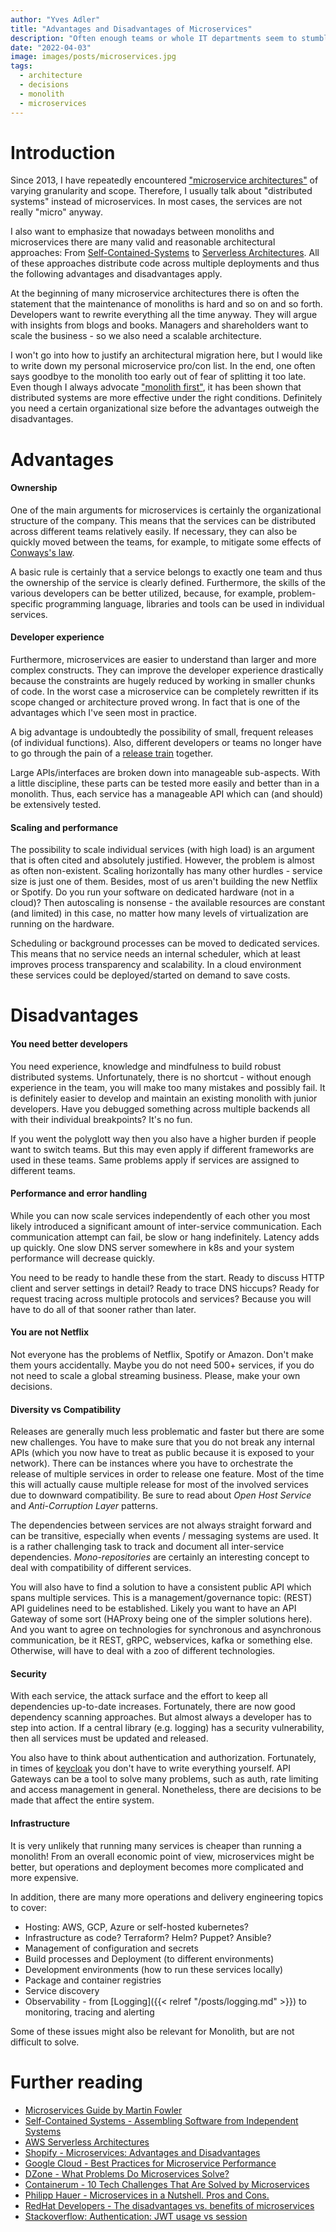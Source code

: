 ```yaml
---
author: "Yves Adler"
title: "Advantages and Disadvantages of Microservices"
description: "Often enough teams or whole IT departments seem to stumble into a half-baked microservice architecture. I want to highlight my personal pros and cons of a distributed system."
date: "2022-04-03"
image: images/posts/microservices.jpg
tags:
  - architecture
  - decisions
  - monolith
  - microservices
---
```


# Introduction

Since 2013, I have repeatedly encountered ["microservice architectures"](https://www.martinfowler.com/articles/microservices.html) of varying granularity and scope. Therefore, I usually talk about "distributed systems" instead of microservices. In most cases, the services are not really "micro" anyway. 

I also want to emphasize that nowadays between monoliths and microservices there are many valid and reasonable architectural approaches: From [Self-Contained-Systems](https://scs-architecture.org/) to [Serverless Architectures](https://aws.amazon.com/lambda/serverless-architectures-learn-more/). All of these approaches distribute code across multiple deployments and thus the following advantages and disadvantages apply.

At the beginning of many microservice architectures there is often the statement that the maintenance of monoliths is hard and so on and so forth. Developers want to rewrite everything all the time anyway. They will argue with insights from blogs and books. Managers and shareholders want to scale the business - so we also need a scalable architecture.

I won't go into how to justify an architectural migration here, but I would like to write down my personal microservice pro/con list. In the end, one often says goodbye to the monolith too early out of fear of splitting it too late.
Even though I always advocate ["monolith first"](https://martinfowler.com/bliki/MonolithFirst.html), it has been shown that distributed systems are more effective under the right conditions. Definitely you need a certain organizational size before the advantages outweigh the disadvantages.

# Advantages


#### Ownership

One of the main arguments for microservices is certainly the organizational structure of the company. This means that the services can be distributed across different teams relatively easily. If necessary, they can also be quickly moved between the teams, for example, to mitigate some effects of [Conways's law](https://en.wikipedia.org/wiki/Conway%27s_law). 

A basic rule is certainly that a service belongs to exactly one team and thus the ownership of the service is clearly defined. Furthermore, the skills of the various developers can be better utilized, because, for example, problem-specific programming language, libraries and tools can be used in individual services.

#### Developer experience

Furthermore, microservices are easier to understand than larger and more complex constructs. They can improve the developer experience drastically because the constraints are hugely reduced by working in smaller chunks of code. In the worst case a microservice can be completely rewritten if its scope changed or architecture proved wrong. In fact that is one of the advantages which I've seen most in practice.

A big advantage is undoubtedly the possibility of small, frequent releases (of individual functions). Also, different developers or teams no longer have to go through the pain of a [release train](https://www.thoughtworks.com/en-de/radar/techniques/release-train) together.

Large APIs/interfaces are broken down into manageable sub-aspects. With a little discipline, these parts can be tested more easily and better than in a monolith. Thus, each service has a manageable API which can (and should) be extensively tested.

#### Scaling and performance

The possibility to scale individual services (with high load) is an argument that is often cited and absolutely justified. However, the problem is almost as often non-existent. Scaling horizontally has many other hurdles - service size is just one of them. Besides, most of us aren't building the new Netflix or Spotify. Do you run your software on dedicated hardware (not in a cloud)? Then autoscaling is nonsense - the available resources are constant (and limited) in this case, no matter how many levels of virtualization are running on the hardware.

Scheduling or background processes can be moved to dedicated services. This means that no service needs an internal scheduler, which at least improves process transparency and scalability. In a cloud environment these services could be deployed/started on demand to save costs.

# Disadvantages

#### You need better developers

You need experience, knowledge and mindfulness to build robust distributed systems. Unfortunately, there is no shortcut - without enough experience in the team, you will make too many mistakes and possibly fail. It is definitely easier to develop and maintain an existing monolith with junior developers. Have you debugged something across multiple backends all with their individual breakpoints? It's no fun.

If you went the polyglott way then you also have a higher burden if people want to switch teams. But this may even apply if different frameworks are used in these teams. Same problems apply if services are assigned to different teams.

#### Performance and error handling

While you can now scale services independently of each other you most likely introduced a significant amount of inter-service communication. Each communication attempt can fail, be slow or hang indefinitely. Latency adds up quickly. One slow DNS server somewhere in k8s and your system performance will decrease quickly. 

You need to be ready to handle these from the start. Ready to discuss HTTP client and server settings in detail? Ready to trace DNS hiccups? Ready for request tracing across multiple protocols and services? Because you will have to do all of that sooner rather than later.

#### You are not Netflix

Not everyone has the problems of Netflix, Spotify or Amazon. Don't make them yours accidentally. Maybe you do not need 500+ services, if you do not need to scale a global streaming business. Please, make your own decisions.

#### Diversity vs Compatibility 

Releases are generally much less problematic and faster but there are some new challenges. You have to make sure that you do not break any internal APIs (which you now have to treat as public because it is exposed to your network). There can be instances where you have to orchestrate the release of multiple services in order to release one feature. Most of the time this will actually cause multiple release for most of the involved services due to downward compatibility. Be sure to read about *Open Host Service* and *Anti-Corruption Layer* patterns.

The dependencies between services are not always straight forward and can be transitive, especially when events / messaging systems  are used. It is a rather challenging task to track and document all inter-service dependencies. *Mono-repositories* are certainly an interesting concept to deal with compatibility of different services.

You will also have to find a solution to have a consistent public API which spans multiple services. This is a management/governance topic: (REST) API guidelines need to be established. Likely you want to have an API Gateway of some sort (HAProxy being one of the simpler solutions here). And you want to agree on technologies for synchronous and asynchronous communication, be it REST, gRPC, webservices, kafka or something else. Otherwise, will have to deal with a zoo of different technologies.

#### Security

With each service, the attack surface and the effort to keep all dependencies up-to-date increases. Fortunately, there are now good dependency scanning approaches. But almost always a developer has to step into action. If a central library (e.g. logging) has a security vulnerability, then all services must be updated and released.

You also have to think about authentication and authorization. Fortunately, in times of [keycloak](https://www.keycloak.org/) you don't have to write everything yourself. API Gateways can be a tool to solve many problems, such as auth, rate limiting and access management in general. Nonetheless, there are decisions to be made that affect the entire system. 

#### Infrastructure

It is very unlikely that running many services is cheaper than running a monolith! From an overall economic point of view, microservices might be better, but operations and deployment becomes more complicated and more expensive.

In addition, there are many more operations and delivery engineering topics to cover:
- Hosting: AWS, GCP, Azure or self-hosted kubernetes?
- Infrastructure as code? Terraform? Helm? Puppet? Ansible?
- Management of configuration and secrets
- Build processes and Deployment (to different environments)
- Development environments (how to run these services locally)
- Package and container registries
- Service discovery
- Observability - from [Logging]({{< relref "/posts/logging.md" >}}) to monitoring, tracing and alerting

Some of these issues might also be relevant for Monolith, but are not difficult to solve.

# Further reading

- [Microservices Guide by Martin Fowler](https://www.martinfowler.com/microservices/)
- [Self-Contained Systems - Assembling Software from Independent Systems](https://scs-architecture.org/)
- [AWS Serverless Architectures](https://aws.amazon.com/lambda/serverless-architectures-learn-more/)
- [Shopify - Microservices: Advantages and Disadvantages](https://www.shopify.com/enterprise/disadvantages-microservices)
- [Google Cloud - Best Practices for Microservice Performance](https://cloud.google.com/appengine/docs/legacy/standard/java/microservice-performance)
- [DZone - What Problems Do Microservices Solve?](https://dzone.com/articles/what-problems-do-microservices-solve)
- [Containerum - 10 Tech Challenges That Are Solved by Microservices](https://medium.com/containerum/10-tech-challenges-that-are-solved-by-microservices-d91adeecb2e7)
- [Philipp Hauer - Microservices in a Nutshell. Pros and Cons.](https://phauer.com/2015/microservices-nutshell-pros-cons/)
- [RedHat Developers - The disadvantages vs. benefits of microservices](https://developers.redhat.com/articles/2022/01/25/disadvantages-microservices)
- [Stackoverflow: Authentication: JWT usage vs session](https://stackoverflow.com/a/45214431)